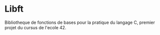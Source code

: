 # Libft
Bibliotheque de fonctions de bases pour la pratique du langage C, premier projet du cursus de l'ecole 42.
